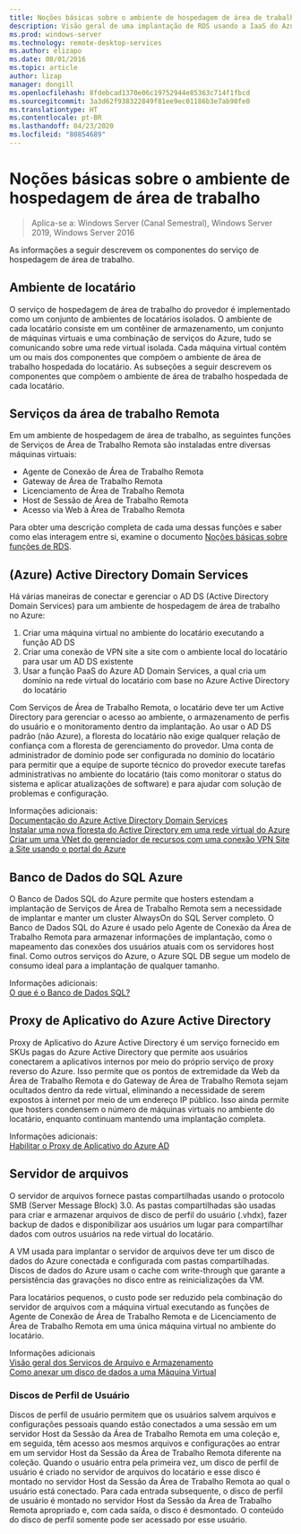 ```yaml
---
title: Noções básicas sobre o ambiente de hospedagem de área de trabalho
description: Visão geral de uma implantação de RDS usando a IaaS do Azure.
ms.prod: windows-server
ms.technology: remote-desktop-services
ms.author: elizapo
ms.date: 08/01/2016
ms.topic: article
author: lizap
manager: dongill
ms.openlocfilehash: 8fdebcad1370e06c19752944e85363c714f1fbcd
ms.sourcegitcommit: 3a3d62f938322849f81ee9ec01186b3e7ab90fe0
ms.translationtype: HT
ms.contentlocale: pt-BR
ms.lasthandoff: 04/23/2020
ms.locfileid: "80854689"
---
```

# <a name="understanding-the-desktop-hosting-environment"></a>Noções básicas sobre o ambiente de hospedagem de área de trabalho

>Aplica-se a: Windows Server (Canal Semestral), Windows Server 2019, Windows Server 2016

As informações a seguir descrevem os componentes do serviço de hospedagem de área de trabalho.  
  
## <a name="tenant-environment"></a>Ambiente de locatário  
O serviço de hospedagem de área de trabalho do provedor é implementado como um conjunto de ambientes de locatários isolados. O ambiente de cada locatário consiste em um contêiner de armazenamento, um conjunto de máquinas virtuais e uma combinação de serviços do Azure, tudo se comunicando sobre uma rede virtual isolada. Cada máquina virtual contém um ou mais dos componentes que compõem o ambiente de área de trabalho hospedada do locatário. As subseções a seguir descrevem os componentes que compõem o ambiente de área de trabalho hospedada de cada locatário.

## <a name="remote-desktop-services"></a>Serviços da área de trabalho Remota
Em um ambiente de hospedagem de área de trabalho, as seguintes funções de Serviços de Área de Trabalho Remota são instaladas entre diversas máquinas virtuais:

  - Agente de Conexão de Área de Trabalho Remota
  - Gateway de Área de Trabalho Remota
  - Licenciamento de Área de Trabalho Remota
  - Host de Sessão de Área de Trabalho Remota
  - Acesso via Web à Área de Trabalho Remota

Para obter uma descrição completa de cada uma dessas funções e saber como elas interagem entre si, examine o documento [Noções básicas sobre funções de RDS](Understanding-RDS-roles.md).
  
##  <a name="azure-active-directory-domain-services"></a>(Azure) Active Directory Domain Services  
Há várias maneiras de conectar e gerenciar o AD DS (Active Directory Domain Services) para um ambiente de hospedagem de área de trabalho no Azure:

1. Criar uma máquina virtual no ambiente do locatário executando a função AD DS
2. Criar uma conexão de VPN site a site com o ambiente local do locatário para usar um AD DS existente
3. Usar a função PaaS do Azure AD Domain Services, a qual cria um domínio na rede virtual do locatário com base no Azure Active Directory do locatário

Com Serviços de Área de Trabalho Remota, o locatário deve ter um Active Directory para gerenciar o acesso ao ambiente, o armazenamento de perfis do usuário e o monitoramento dentro da implantação. Ao usar o AD DS padrão (não Azure), a floresta do locatário não exige qualquer relação de confiança com a floresta de gerenciamento do provedor. Uma conta de administrador de domínio pode ser configurada no domínio do locatário para permitir que a equipe de suporte técnico do provedor execute tarefas administrativas no ambiente do locatário (tais como monitorar o status do sistema e aplicar atualizações de software) e para ajudar com solução de problemas e configuração.  
    
Informações adicionais:  
[Documentação do Azure Active Directory Domain Services](https://azure.microsoft.com/documentation/services/active-directory-ds/)  
[Instalar uma nova floresta do Active Directory em uma rede virtual do Azure](https://azure.microsoft.com/documentation/articles/active-directory-new-forest-virtual-machine/)  
[Criar um uma VNet do gerenciador de recursos com uma conexão VPN Site a Site usando o portal do Azure](https://azure.microsoft.com/documentation/articles/vpn-gateway-howto-site-to-site-resource-manager-portal/)  
  
## <a name="azure-sql-database"></a>Banco de Dados do SQL Azure  
O Banco de Dados SQL do Azure permite que hosters estendam a implantação de Serviços de Área de Trabalho Remota sem a necessidade de implantar e manter um cluster AlwaysOn do SQL Server completo. O Banco de Dados SQL do Azure é usado pelo Agente de Conexão da Área de Trabalho Remota para armazenar informações de implantação, como o mapeamento das conexões dos usuários atuais com os servidores host final. Como outros serviços do Azure, o Azure SQL DB segue um modelo de consumo ideal para a implantação de qualquer tamanho.   
  
Informações adicionais:  
[O que é o Banco de Dados SQL?](https://azure.microsoft.com/documentation/articles/sql-database-technical-overview/)  
  
## <a name="azure-active-directory-application-proxy"></a>Proxy de Aplicativo do Azure Active Directory  
Proxy de Aplicativo do Azure Active Directory é um serviço fornecido em SKUs pagas do Azure Active Directory que permite aos usuários conectarem a aplicativos internos por meio do próprio serviço de proxy reverso do Azure. Isso permite que os pontos de extremidade da Web da Área de Trabalho Remota e do Gateway de Área de Trabalho Remota sejam ocultados dentro da rede virtual, eliminando a necessidade de serem expostos à internet por meio de um endereço IP público. Isso ainda permite que hosters condensem o número de máquinas virtuais no ambiente do locatário, enquanto continuam mantendo uma implantação completa.
  
Informações adicionais:  
[Habilitar o Proxy de Aplicativo do Azure AD](https://azure.microsoft.com/documentation/articles/active-directory-application-proxy-enable/)  
    
## <a name="file-server"></a>Servidor de arquivos  
O servidor de arquivos fornece pastas compartilhadas usando o protocolo SMB (Server Message Block) 3.0. As pastas compartilhadas são usadas para criar e armazenar arquivos de disco de perfil do usuário (.vhdx), fazer backup de dados e disponibilizar aos usuários um lugar para compartilhar dados com outros usuários na rede virtual do locatário.
  
A VM usada para implantar o servidor de arquivos deve ter um disco de dados do Azure conectada e configurada com pastas compartilhadas. Discos de dados do Azure usam o cache com write-through que garante a persistência das gravações no disco entre as reinicializações da VM.  
  
Para locatários pequenos, o custo pode ser reduzido pela combinação do servidor de arquivos com a máquina virtual executando as funções de Agente de Conexão de Área de Trabalho Remota e de Licenciamento de Área de Trabalho Remota em uma única máquina virtual no ambiente do locatário.  
  
Informações adicionais  
[Visão geral dos Serviços de Arquivo e Armazenamento](https://technet.microsoft.com/library/hh831487.aspx)  
[Como anexar um disco de dados a uma Máquina Virtual](http://www.windowsazure.com/manage/windows/how-to-guides/attach-a-disk/)  
  
### <a name="user-profile-disks"></a>Discos de Perfil de Usuário  
Discos de perfil de usuário permitem que os usuários salvem arquivos e configurações pessoais quando estão conectados a uma sessão em um servidor Host da Sessão da Área de Trabalho Remota em uma coleção e, em seguida, têm acesso aos mesmos arquivos e configurações ao entrar em um servidor Host da Sessão da Área de Trabalho Remota diferente na coleção. Quando o usuário entra pela primeira vez, um disco de perfil de usuário é criado no servidor de arquivos do locatário e esse disco é montado no servidor Host da Sessão da Área de Trabalho Remota ao qual o usuário está conectado. Para cada entrada subsequente, o disco de perfil de usuário é montado no servidor Host da Sessão da Área de Trabalho Remota apropriado e, com cada saída, o disco é desmontado. O conteúdo do disco de perfil somente pode ser acessado por esse usuário.  
  


